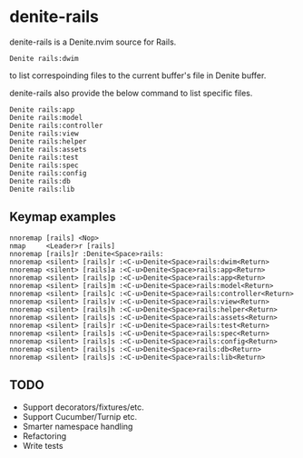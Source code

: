 # denite-rails

denite-rails is a Denite.nvim source for Rails.

```
Denite rails:dwim
```

to list correspoinding files to the current buffer's file in Denite buffer.

denite-rails also provide the below command to list specific files.


```
Denite rails:app
Denite rails:model
Denite rails:controller
Denite rails:view
Denite rails:helper
Denite rails:assets
Denite rails:test
Denite rails:spec
Denite rails:config
Denite rails:db
Denite rails:lib
```

## Keymap examples

```vim
nnoremap [rails] <Nop>
nmap     <Leader>r [rails]
nnoremap [rails]r :Denite<Space>rails:
nnoremap <silent> [rails]r :<C-u>Denite<Space>rails:dwim<Return>
nnoremap <silent> [rails]a :<C-u>Denite<Space>rails:app<Return>
nnoremap <silent> [rails]p :<C-u>Denite<Space>rails:app<Return>
nnoremap <silent> [rails]m :<C-u>Denite<Space>rails:model<Return>
nnoremap <silent> [rails]c :<C-u>Denite<Space>rails:controller<Return>
nnoremap <silent> [rails]v :<C-u>Denite<Space>rails:view<Return>
nnoremap <silent> [rails]h :<C-u>Denite<Space>rails:helper<Return>
nnoremap <silent> [rails]s :<C-u>Denite<Space>rails:assets<Return>
nnoremap <silent> [rails]r :<C-u>Denite<Space>rails:test<Return>
nnoremap <silent> [rails]s :<C-u>Denite<Space>rails:spec<Return>
nnoremap <silent> [rails]s :<C-u>Denite<Space>rails:config<Return>
nnoremap <silent> [rails]s :<C-u>Denite<Space>rails:db<Return>
nnoremap <silent> [rails]s :<C-u>Denite<Space>rails:lib<Return>
```

## TODO

- Support decorators/fixtures/etc.
- Support Cucumber/Turnip etc.
- Smarter namespace handling
- Refactoring
- Write tests
